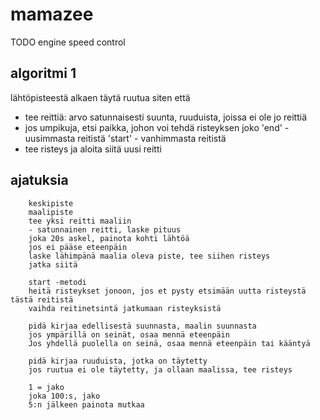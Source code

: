 # mamazee

TODO engine speed control

## algoritmi 1

lähtöpisteestä alkaen täytä ruutua siten että

- tee reittiä: arvo satunnaisesti suunta, ruuduista, joissa ei ole jo reittiä
- jos umpikuja, etsi paikka, johon voi tehdä risteyksen joko
  'end' - uusimmasta reitistä
  'start' - vanhimmasta reitistä
- tee risteys ja aloita siitä uusi reitti

## ajatuksia

        keskipiste
        maalipiste
        tee yksi reitti maaliin
        - satunnainen reitti, laske pituus
        joka 20s askel, painota kohti lähtöä
        jos ei pääse eteenpäin
        laske lähimpänä maalia oleva piste, tee siihen risteys
        jatka siitä

        start -metodi
        heitä risteykset jonoon, jos et pysty etsimään uutta risteystä tästä reitistä
        vaihda reitinetsintä jatkumaan risteyksistä

        pidä kirjaa edellisestä suunnasta, maalin suunnasta
        jos ympärillä on seinät, osaa mennä eteenpäin
        Jos yhdellä puolella on seinä, osaa mennä eteenpäin tai kääntyä

        pidä kirjaa ruuduista, jotka on täytetty
        jos ruutua ei ole täytetty, ja ollaan maalissa, tee risteys

        1 = jako
        joka 100:s, jako
        5:n jälkeen painota mutkaa
